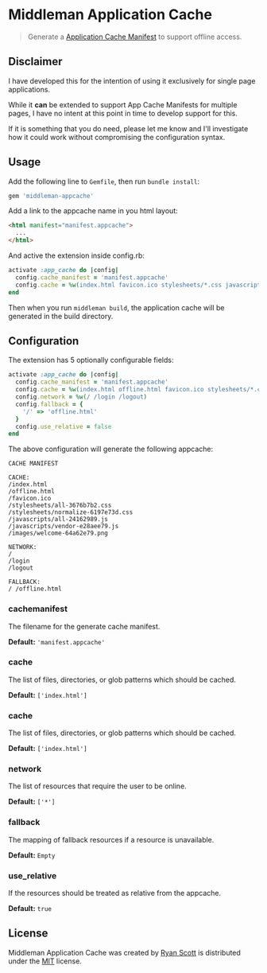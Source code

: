 # Middleman Application Cache

> Generate a [Application Cache Manifest](https://developer.mozilla.org/en-US/docs/Web/HTML/Using_the_application_cache) to support offline access.

## Disclaimer

I have developed this for the intention of using it exclusively for single page applications.

While it **can** be extended to support App Cache Manifests for multiple pages, I have no intent at this point in time to develop support for this.

If it is something that you do need, please let me know and I'll investigate how it could work without compromising the configuration syntax.

## Usage

Add the following line to `Gemfile`, then run `bundle install`:

```ruby
gem 'middleman-appcache'
```

Add a link to the appcache name in you html layout:

```html
<html manifest="manifest.appcache">
  ...
</html>
```

And active the extension inside config.rb:

```ruby
activate :app_cache do |config|
  config.cache_manifest = 'manifest.appcache'
  config.cache = %w(index.html favicon.ico stylesheets/*.css javascripts/*.js images/*)
end
```

Then when you run `middleman build`, the application cache will be generated in the build directory.

## Configuration

The extension has 5 optionally configurable fields:

```ruby
activate :app_cache do |config|
  config.cache_manifest = 'manifest.appcache'
  config.cache = %w(index.html offline.html favicon.ico stylesheets/*.css javascripts/*.js images/*)
  config.network = %w(/ /login /logout)
  config.fallback = {
    '/' => 'offline.html'
  }
  config.use_relative = false
end
```

The above configuration will generate the following appcache:

```manifest.appcache
CACHE MANIFEST

CACHE:
/index.html
/offline.html
/favicon.ico
/stylesheets/all-3676b7b2.css
/stylesheets/normalize-6197e73d.css
/javascripts/all-24162989.js
/javascripts/vendor-e28aee79.js
/images/welcome-64a62e79.png

NETWORK:
/
/login
/logout

FALLBACK:
/ /offline.html

```

### cachemanifest

The filename for the generate cache manifest. 

**Default:** `'manifest.appcache'`

### cache

The list of files, directories, or glob patterns which should be cached.

**Default:** `['index.html']` 

### cache

The list of files, directories, or glob patterns which should be cached.

**Default:** `['index.html']` 

### network

The list of resources that require the user to be online.

**Default:** `['*']`

### fallback

The mapping of fallback resources if a resource is unavailable.

**Default:** `Empty`

### use_relative

If the resources should be treated as relative from the appcache.

**Default:** `true`

## License

Middleman Application Cache was created by [Ryan Scott](http://github.com/archytaus) is distributed under the [MIT](http://ryanscott.mit-license.org) license.
